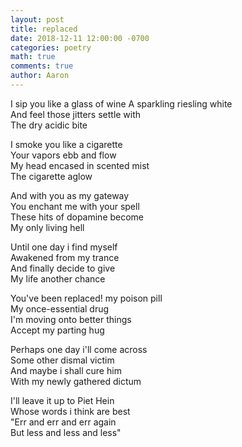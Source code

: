 ```yaml
---
layout: post
title: replaced
date: 2018-12-11 12:00:00 -0700
categories: poetry 
math: true
comments: true
author: Aaron
---
```


I sip you like a glass of wine
A sparkling riesling white  
And feel those jitters settle with  
The dry acidic bite

I smoke you like a cigarette  
Your vapors ebb and flow  
My head encased in scented mist  
The cigarette aglow  

And with you as my gateway  
You enchant me with your spell  
These hits of dopamine become  
My only living hell

Until one day i find myself  
Awakened from my trance  
And finally decide to give  
My life another chance

You've been replaced! my poison pill  
My once-essential drug  
I'm moving onto better things  
Accept my parting hug  

Perhaps one day i'll come across  
Some other dismal victim  
And maybe i shall cure him  
With my newly gathered dictum  

I'll leave it up to Piet Hein  
Whose words i think are best  
"Err and err and err again  
But less and less and less"